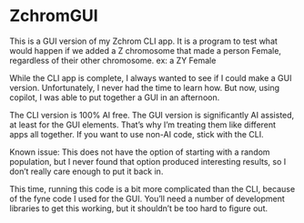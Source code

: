 # ZchromGUI
This is a GUI version of my Zchrom CLI app.  It is a program to test what would happen if we added a Z chromosome that made a person Female, regardless of their other chromosome. ex: a ZY Female

While the CLI app is complete, I always wanted to see if I could make a GUI version.  Unfortunately, I never had the time to learn how.  But now, using copilot, I was able to put together a GUI in an afternoon.

The CLI version is 100% AI free.  The GUI version is significantly AI assisted, at least for the GUI elements.  That’s why I’m treating them like different apps all together.  If you want to use non-AI code, stick with the CLI.

Known issue:
This does not have the option of starting with a random population, but I never found that option produced interesting results, so I don’t really care enough to put it back in.

This time, running this code is a bit more complicated than the CLI, because of the fyne code I used for the GUI.  You’ll need a number of development libraries to get this working, but it shouldn’t be too hard to figure out.
